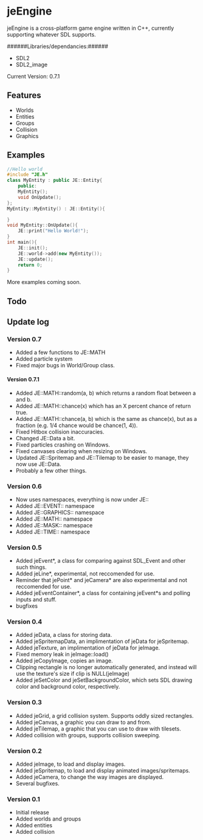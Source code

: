 jeEngine
========
jeEngine is a cross-platform game engine written in C++, currently supporting whatever SDL supports.

######Libraries/dependancies:######
- SDL2
- SDL2_image

Current Version: 0.7.1

Features
--------
- Worlds
- Entities
- Groups
- Collision
- Graphics

Examples
--------
```C++
//Hello world
#include "JE.h"
class MyEntity : public JE::Entity{
	public:
	MyEntity();
	void OnUpdate();
};
MyEntity::MyEntity() : JE::Entity(){

}
void MyEntity::OnUpdate(){
	JE::print("Hello World!");
}
int main(){
	JE::init();
	JE::world->add(new MyEntity());
	JE::update();
	return 0;
}
```
More examples coming soon.

Todo
--------

Update log
--------
### Version 0.7 ###
- Added a few functions to JE::MATH
- Added particle system
- Fixed major bugs in World/Group class.

#### Version 0.7.1 ####
- Added JE::MATH::random(a, b) which returns a random float between a and b.
- Added JE::MATH::chance(x) which has an X percent chance of return true.
- Added JE::MATH::chance(a, b) which is the same as chance(x), but as a fraction (e.g. 1/4 chance would be chance(1, 4)).
- Fixed Hitbox collision inaccuracies.
- Changed JE::Data a bit.
- Fixed particles crashing on Windows.
- Fixed canvases clearing when resizing on Windows.
- Updated JE::Spritemap and JE::Tilemap to be easier to manage, they now use JE::Data.
- Probably a few other things.

### Version 0.6 ###
- Now uses namespaces, everything is now under JE::
- Added JE::EVENT:: namespace
- Added JE::GRAPHICS:: namespace
- Added JE::MATH:: namespace
- Added JE::MASK:: namespace
- Added JE::TIME:: namespace

### Version 0.5 ###
- Added jeEvent*, a class for comparing against SDL_Event and other such things.
- Added jeLine*, experimental, not reccomended for use.
- Reminder that jePoint* and jeCamera* are also experimental and not reccomended for use.
- Added jeEventContainer*, a class for containing jeEvent*s and polling inputs and stuff.
- bugfixes

### Version 0.4 ###
- Added jeData, a class for storing data.
- Added jeSpritemapData, an implimentation of jeData for jeSpritemap.
- Added jeTexture, an implimentation of jeData for jeImage.
- Fixed memory leak in jeImage::load()
- Added jeCopyImage, copies an image.
- Clipping rectangle is no longer automatically generated, and instead will use the texture's size if clip is NULL(jeImage)
- Added jeSetColor and jeSetBackgroundColor, which sets SDL drawing color and background color, respectively.

### Version 0.3 ###
- Added jeGrid, a grid collision system.  Supports oddly sized rectangles.
- Added jeCanvas, a graphic you can draw to and from.
- Added jeTilemap, a graphic that you can use to draw with tilesets.
- Added collision with groups, supports collision sweeping.

### Version 0.2 ###
- Added jeImage, to load and display images.
- Added jeSpritemap, to load and display animated images/spritemaps.
- Added jeCamera, to change the way images are displayed.
- Several bugfixes.

### Version 0.1 ###
- Initial release
- Added worlds and groups
- Added entities
- Added collision



